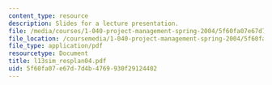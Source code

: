 ```yaml
---
content_type: resource
description: Slides for a lecture presentation.
file: /media/courses/1-040-project-management-spring-2004/5f60fa07e67d7d4b4769930f29124402_l13sim_resplan04.pdf
file_location: /coursemedia/1-040-project-management-spring-2004/5f60fa07e67d7d4b4769930f29124402_l13sim_resplan04.pdf
file_type: application/pdf
resourcetype: Document
title: l13sim_resplan04.pdf
uid: 5f60fa07-e67d-7d4b-4769-930f29124402
---
```

